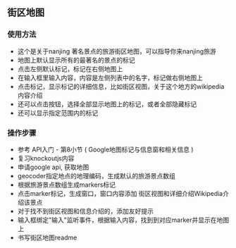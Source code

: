 ## 街区地图

### 使用方法
* 这个是关于nanjing 著名景点的旅游街区地图，可以指导你来nanjing旅游
* 地图上默认显示所有的最著名的景点的标记
* 点击左侧默认标记，标记在右侧地图上
* 在输入框里输入内容，内容是左侧列表中的名字，标记做右侧地图上
* 点击标记，显示标记的详细信息，比如街区视图，关于这个地方的wikipedia内容介绍
* 还可以点击按钮，选择全部显示地图上的标记，或者全部隐藏标记
* 还可以显示指定范围内的标记

### 操作步骤
* 参考 API入门 - 第8小节 ( Google地图标记与信息窗和相关信息 )
* 复习knockoutjs内容
* 申请google api, 获取地图
* geocoder指定地点的地理编码，生成默认的旅游景点数组
* 根据旅游景点数组生成markers标记
* 点击marker标记，生成窗口，窗口内容添加 街区视图和详细介绍Wikipedia介绍该景点
* 对于找不到街区视图和信息介绍的，添加友好提示
* 输入框绑定"输入"监听事件，根据输入内容，找到到对应marker并显示在地图上
* 书写街区地图readme
